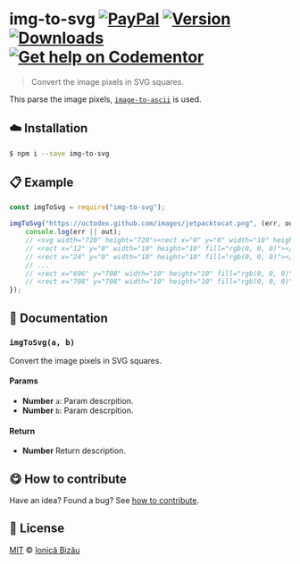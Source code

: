 # img-to-svg [![PayPal](https://img.shields.io/badge/%24-paypal-f39c12.svg)][paypal-donations] [![Version](https://img.shields.io/npm/v/img-to-svg.svg)](https://www.npmjs.com/package/img-to-svg) [![Downloads](https://img.shields.io/npm/dt/img-to-svg.svg)](https://www.npmjs.com/package/img-to-svg) [![Get help on Codementor](https://cdn.codementor.io/badges/get_help_github.svg)](https://www.codementor.io/johnnyb?utm_source=github&utm_medium=button&utm_term=johnnyb&utm_campaign=github)

> Convert the image pixels in SVG squares.

This parse the image pixels, [`image-to-ascii`](https://github.com/IonicaBizau/image-to-ascii) is used.

## :cloud: Installation
    
```sh
$ npm i --save img-to-svg
```

            
## :clipboard: Example

        

```js
const imgToSvg = require("img-to-svg");

imgToSvg("https://octodex.github.com/images/jetpacktocat.png", (err, out) => {
    console.log(err || out);
    // <svg width="720" height="720"><rect x="0" y="0" width="10" height="10" fill="rgb(0, 0, 0)"></rect>
    // <rect x="12" y="0" width="10" height="10" fill="rgb(0, 0, 0)"></rect>
    // <rect x="24" y="0" width="10" height="10" fill="rgb(0, 0, 0)"></rect>
    // ...
    // <rect x="696" y="708" width="10" height="10" fill="rgb(0, 0, 0)"></rect>
    // <rect x="708" y="708" width="10" height="10" fill="rgb(0, 0, 0)"></rect></svg>
});
```
    
## :memo: Documentation
        
### `imgToSvg(a, b)`
Convert the image pixels in SVG squares.

#### Params
- **Number** `a`: Param descrpition.
- **Number** `b`: Param descrpition.

#### Return
- **Number** Return description.

        
## :yum: How to contribute
Have an idea? Found a bug? See [how to contribute][contributing].

## :scroll: License
    
[MIT][license] © [Ionică Bizău][website]
    
[paypal-donations]: https://www.paypal.com/cgi-bin/webscr?cmd=_s-xclick&hosted_button_id=RVXDDLKKLQRJW
[donate-now]: http://i.imgur.com/6cMbHOC.png

[license]: http://showalicense.com/?fullname=Ionic%C4%83%20Biz%C4%83u%20%3Cbizauionica%40gmail.com%3E%20(http%3A%2F%2Fionicabizau.net)&year=2016#license-mit
[website]: http://ionicabizau.net
[contributing]: /CONTRIBUTING.md
[docs]: /DOCUMENTATION.md